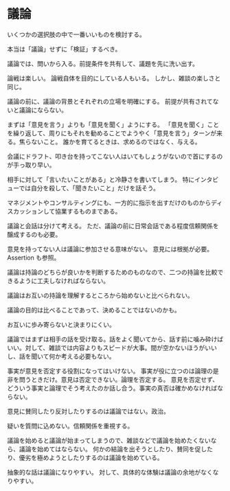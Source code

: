 # 議論

いくつかの選択肢の中で一番いいものを検討する。

本当は「議論」せずに「検証」するべき。

議論では、問いから入る。前提条件を共有して、議題を先に洗い出す。

論戦は楽しい。
論戦自体を目的にしている人もいる。
しかし、雑談の楽しさと同じ。

議論の前に、議論の背景とそれぞれの立場を明確にする。
前提が共有されてないと議論にならない。

まずは「意見を言う」よりも「意見を聞く」ようにする。
「意見を聞く」ことを繰り返して、周りにもそれを勧めることでようやく「意見を言う」ターンが来る。焦らないこと。
誰かを育てるときは、求めるのではなく、与える。

会議にドラフト、叩き台を持ってこない人はいてもしょうがないので首にするのが手っ取り早い。

相手に対して「言いたいことがある」と冷静さを書いてしまう。
特にインタビューでは自分を殺して、「聞きたいこと」だけを話そう。

マネジメントやコンサルティングにも、一方的に指示を出すだけのものからディスカッションして協業するものまである。

議論と会話は分けて考える。
ただ、議論の前に日常会話である程度信頼関係を醸成するのも必要。

意見を持ってない人は議論に参加させる意味がない。
意見には根拠が必要。
Assertion も参照。

議論は持論のどちらが良いかを判断するためのものなので、二つの持論を比較できるように工夫しなければならない。

議論はお互いの持論を理解するところから始めないと比べられない。

議論の目的は比べることであって、決めることではないのかも。

お互いに歩み寄らないと決まりにくい。

議論ではまずは相手の話を受け取る。話をよく聞いてから、話す前に噛み砕けばいい。対して、雑談では内容よりもスピードが大事。間が空かないほうがいいし、話を聞いて何か考える必要もない。

事実が意見を否定する役割になってはいけない。
事実が役に立つのは論理の是非を問うときだけ。意見は否定できない。論理を否定する。
意見を否定せず、どういう事実と論理でそう考えたのか話し合う。事実の真否は確かめなければならない。

意見に賛同したり反対したりするのは議論ではない。政治。

疑いを質問に込めない。信頼関係を重視する。

議論を始めると議論が始まってしまうので、雑談などで議論を始めたくないなら、議論を始めてはならない。
何かの結論を出そうとしたり、賛同を促したり、優劣を極めようとしたりするのは議論を始めている。

抽象的な話は議論になりやすい。
対して、具体的な体験は議論の余地がなくなりやすい。
